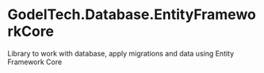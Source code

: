 # GodelTech.Database.EntityFrameworkCore
Library to work with database, apply migrations and data using Entity Framework Core
